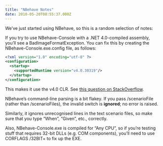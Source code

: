 ```yaml
---
title: "NBehave Notes"
date: 2010-05-20T08:55:37.000Z
---
```

We’ve just started using NBehave, so this is a random selection of notes:

If you try to use NBehave-Console with a .NET 4.0-compiled assembly, you’ll see a BadImageFormatException. You can fix this by creating the NBehave-Console.exe.config file, as follows:

```xml
<?xml version="1.0" encoding="utf-8" ?>
<configuration>
  <startup>
    <supportedRuntime version="v4.0.30319"/>
  </startup>
</configuration>
```

This makes it use the v4.0 CLR. See [this question on StackOverflow](http://stackoverflow.com/questions/2046089/force-an-application-to-run-under-specific-net-runtime-version).

NBehave’s command-line parsing is a bit flakey. If you pass /scenarioFile (rather than /scenarioFiles), the invalid switch is **ignored**; no error is raised.

Similarly, it ignores unrecognised lines in the text scenario files, so make sure that you type “When”, “Given”, etc., correctly.

Also, NBehave-Console.exe is compiled for “Any CPU”, so if you’re testing stuff that requires 32-bit DLLs (e.g. COM components), you’ll need to use CORFLAGS /32BIT+ to fix up the EXE.
